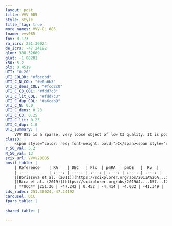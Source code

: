 ```yaml
---
layout: post
title: VVV 085
style: style
title_flag: true
more_names: VVV-CL 085
fname: vvv085
fov: 0.173
ra_icrs: 251.36024
de_icrs: -47.24192
glon: 338.32689
glat: -1.08201
r50: 5.2
plx: 0.4519
UTI: "0.20"
UTI_COLOR: "#fbccbd"
UTI_C_N_COL: "#e0a6b3"
UTI_C_dens_COL: "#fcd2c0"
UTI_C_C3_COL: "#fdd7c3"
UTI_C_lit_COL: "#fdd7c3"
UTI_C_dup_COL: "#a6cab9"
UTI_C_N: 0.0
UTI_C_dens: 0.23
UTI_C_C3: 0.25
UTI_C_lit: 0.25
UTI_C_dup: 1.0
UTI_summary: |
    VVV 085 is a sparse, very loose object of low C3 quality. It is poorly studied in the literature, with no articles listed in the last 6 years.<br><br><span style="color: #99180f; font-weight: bold;">Warning: </span>contains less than 25 stars with <i>P>0.5</i> estimated.
class3: |
    <span style="color: red; font-weight: bold;">C</span><span style="color: red; font-weight: bold;">C</span>
r_50_val: 5.2
N_50_val: 13
scix_url: VVV%20085
posit_table: |
    | Reference    | RA    | DEC   | Plx  | pmRA  | pmDE   |  Rv  |
    | :---         | :---: | :---: | :---: | :---: | :---: | :---: |
    |[Borissova et al. (2011)](https://scixplorer.org/abs/2011A%26A...532A.131B) | 251.358 | -47.217 | -- | -- | -- | -- |
    |[Bica et al. (2019)](https://scixplorer.org/abs/2019AJ....157...12B) | 251.363 | -47.217 | -- | -- | -- | -- |
    | **UCC** |251.36 | -47.242 | 0.452 | -4.414 | -4.032 | -41.349 | 
cds_radec: 251.36024,-47.24192
carousel: UCC
fpars_table: |
    
shared_table: |
    
---
```

